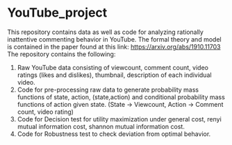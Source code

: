 # YouTube_project
This repository contains data as well as code for analyzing rationally inattentive commenting behavior in YouTube. 
The formal theory and model is contained in the paper found at this link: https://arxiv.org/abs/1910.11703
The repository contains the following:
1. Raw YouTube data consisting of viewcount, comment count, video ratings (likes and dislikes), thumbnail, description of each individual video.
2. Code for pre-processing raw data to generate probability mass functions of state, action, (state,action) and conditional probability mass functions of action given state. (State -> Viewcount, Action -> Comment count, video rating)
3. Code for Decision test for utility maximization under general cost, renyi mutual information cost, shannon mutual information cost. 
4. Code for Robustness test to check deviation from optimal behavior.
